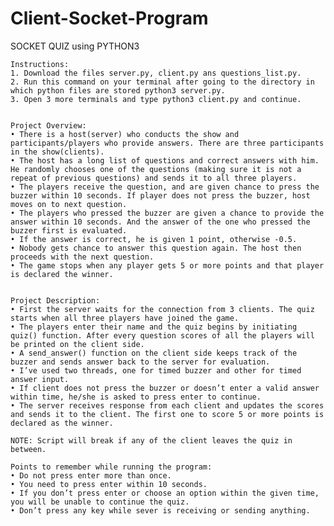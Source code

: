 # Client-Socket-Program
SOCKET QUIZ using PYTHON3


	Instructions:
    1. Download the files server.py, client.py ans questions_list.py. 
    2. Run this command on your terminal after going to the directory in which python files are stored python3 server.py. 
    3. Open 3 more terminals and type python3 client.py and continue.


	Project Overview:
    • There is a host(server) who conducts the show and participants/players who provide answers. There are three participants in the show(clients).
    • The host has a long list of questions and correct answers with him. He randomly chooses one of the questions (making sure it is not a repeat of previous questions) and sends it to all three players.
    • The players receive the question, and are given chance to press the buzzer within 10 seconds. If player does not press the buzzer, host moves on to next question.
    • The players who pressed the buzzer are given a chance to provide the answer within 10 seconds. And the answer of the one who pressed the buzzer first is evaluated. 
    • If the answer is correct, he is given 1 point, otherwise -0.5. 
    • Nobody gets chance to answer this question again. The host then proceeds with the next question.
    • The game stops when any player gets 5 or more points and that player is declared the winner.


	Project Description:
    • First the server waits for the connection from 3 clients. The quiz starts when all three players have joined the game.
    • The players enter their name and the quiz begins by initiating quiz() function. After every question scores of all the players will be printed on the client side. 
    • A send_answer() function on the client side keeps track of the buzzer and sends answer back to the server for evaluation.
    • I’ve used two threads, one for timed buzzer and other for timed answer input.
    • If client does not press the buzzer or doesn’t enter a valid answer within time, he/she is asked to press enter to continue.
    • The server receives response from each client and updates the scores and sends it to the client. The first one to score 5 or more points is declared as the winner.

	NOTE: Script will break if any of the client leaves the quiz in between. 

	Points to remember while running the program:
    • Do not press enter more than once.
    • You need to press enter within 10 seconds. 
    • If you don’t press enter or choose an option within the given time, you will be unable to continue the quiz.
    • Don’t press any key while sever is receiving or sending anything.
      

		      
